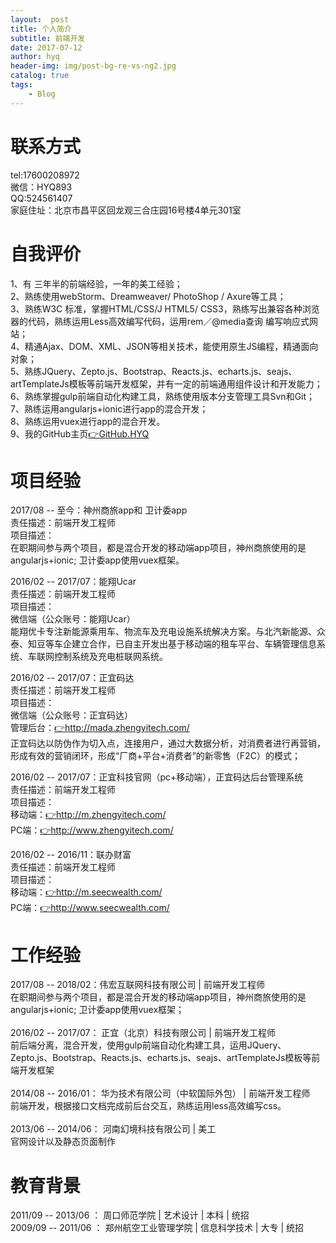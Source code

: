 ```yaml
---
layout:  post
title: 个人简介
subtitle: 前端开发
date: 2017-07-12
author: hyq
header-img: img/post-bg-re-vs-ng2.jpg
catalog: true
tags:
    - Blog
---
```


# 联系方式
tel:17600208972<br/>
微信：HYQ893<br/>
QQ:524561407<br/>
家庭住址：北京市昌平区回龙观三合庄园16号楼4单元301室

# 自我评价

1、有 三年半的前端经验，一年的美工经验；<br/>
2、熟练使用webStorm、Dreamweaver/ PhotoShop / Axure等工具；<br/>
3、熟练W3C 标准，掌握HTML/CSS/J HTML5/ CSS3，熟练写出兼容各种浏览器的代码，熟练运用Less高效编写代码，运用rem／@media查询 编写响应式网站；<br/>
4、精通Ajax、DOM、XML、JSON等相关技术，能使用原生JS编程，精通面向对象；<br/>
5、熟练JQuery、Zepto.js、Bootstrap、Reacts.js、echarts.js、seajs、artTemplateJs模板等前端开发框架，并有一定的前端通用组件设计和开发能力；<br/>
6、熟练掌握gulp前端自动化构建工具，熟练使用版本分支管理工具Svn和Git；<br/>
7、熟练运用angularjs+ionic进行app的混合开发；<br/>
8、熟练运用vuex进行app的混合开发。<br/>
9、我的GitHub主页<a href="https://github.com/hanyuqian">👉GitHub.HYQ</a>

# 项目经验
2017/08 -- 至今：神州商旅app和 卫计委app<br/>
责任描述：前端开发工程师<br/>
项目描述：<br/>
在职期间参与两个项目，都是混合开发的移动端app项目，神州商旅使用的是angularjs+ionic; 卫计委app使用vuex框架。<br/>

2016/02 -- 2017/07：能翔Ucar<br/>
责任描述：前端开发工程师<br/>
项目描述：<br/>
微信端（公众账号：能翔Ucar） <br/>
能翔优卡专注新能源乘用车、物流车及充电设施系统解决方案。与北汽新能源、众泰、知豆等车企建立合作，已自主开发出基于移动端的租车平台、车辆管理信息系统、车联网控制系统及充电桩联网系统。<br/>

2016/02 -- 2017/07：正宜码达<br/>
责任描述：前端开发工程师<br/>
项目描述：<br/>
微信端（公众账号：正宜码达）  <br/>
管理后台：<a href="http://mada.zhengyitech.com/">👉http://mada.zhengyitech.com/</a> <br/>
正宜码达以防伪作为切入点，连接用户，通过大数据分析，对消费者进行再营销，形成有效的营销闭环，形成“厂商+平台+消费者”的新零售（F2C）的模式；<br/>

2016/02 -- 2017/07：正宜科技官网（pc+移动端），正宜码达后台管理系统<br/>
责任描述：前端开发工程师<br/>
项目描述：<br/>
移动端：<a href="http://m.zhengyitech.com/">👉http://m.zhengyitech.com/</a> <br/>
PC端：<a href="http://www.zhengyitech.com/">👉http://www.zhengyitech.com/</a><br/> 

2016/02 -- 2016/11：联办财富<br/>
责任描述：前端开发工程师<br/>
项目描述：<br/>
移动端：<a href="http://m.seecwealth.com/">👉http://m.seecwealth.com/</a> <br/>
PC端：<a href="http://www.seecwealth.com/">👉http://www.seecwealth.com/</a><br/>


# 工作经验

2017/08 -- 2018/02：伟宏互联网科技有限公司 | 前端开发工程师<br/>
在职期间参与两个项目，都是混合开发的移动端app项目，神州商旅使用的是angularjs+ionic; 卫计委app使用vuex框架；<br/><br/>
2016/02 -- 2017/07：	正宜（北京）科技有限公司 | 前端开发工程师<br/>
前后端分离，混合开发，使用gulp前端自动化构建工具，运用JQuery、Zepto.js、Bootstrap、Reacts.js、echarts.js、seajs、artTemplateJs模板等前端开发框架<br/><br/>
2014/08 -- 2016/01：	华为技术有限公司（中软国际外包） | 前端开发工程师<br/>
前端开发，根据接口文档完成前后台交互，熟练运用less高效编写css。<br/><br/>
2013/06 -- 2014/06：	河南幻境科技有限公司 | 美工<br/>
官网设计以及静态页面制作<br/>

# 教育背景

2011/09 -- 2013/06 ： 周口师范学院 | 艺术设计 | 本科 | 统招<br/>
2009/09 -- 2011/06 ： 郑州航空工业管理学院 | 信息科学技术 | 大专 | 统招<br/>
